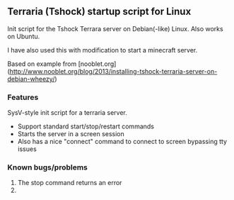 ## Terraria (Tshock) startup script for Linux

Init script for the Tshock Terrara server on Debian(-like) Linux. Also works on Ubuntu. 

I have also used this with modification to start a minecraft server. 

Based on example from [nooblet.org] (http://www.nooblet.org/blog/2013/installing-tshock-terraria-server-on-debian-wheezy/)

### Features
SysV-style init script for a terraria server. 

- Support standard start/stop/restart commands
- Starts the server in a screen session
- Also has a nice "connect" command to connect to screen bypassing tty issues

### Known bugs/problems

1. The stop command returns an error
2. 